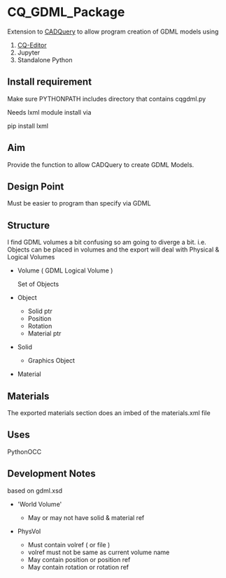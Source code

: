# CQ_GDML_Package

Extension to [CADQuery](https://github.com/CadQuery/cadquery) to allow program creation of GDML models using

1. [CQ-Editor](https://github.com/CadQuery/CQ-editor)
2. Jupyter
3. Standalone Python

## Install requirement
Make sure PYTHONPATH includes directory that contains cqgdml.py

Needs lxml module
install via 
    
   pip install lxml

## Aim
Provide the function to allow CADQuery to create GDML Models.

## Design Point
Must be easier to program than specify via GDML

## Structure
I find GDML volumes a bit confusing so am going to diverge a bit.
i.e. Objects can be placed in volumes and the export will deal with Physical & Logical Volumes

  * Volume ( GDML Logical Volume )
    
    Set of Objects
  
  * Object
     
     * Solid ptr
     * Position
     * Rotation
     * Material ptr
  
  * Solid
     
    * Graphics Object
     
  * Material
  
## Materials
The exported materials section does an imbed of the materials.xml file
  
## Uses
 
   PythonOCC
   
 ## Development Notes
 
 based on gdml.xsd
 
 * 'World Volume'
 
    * May or may not have solid & material ref
 
 * PhysVol 
 
     * Must contain volref ( or file ) 
     * volref must not be same as current volume name
     * May contain position or position ref
     * May contain rotation or rotation ref
 
